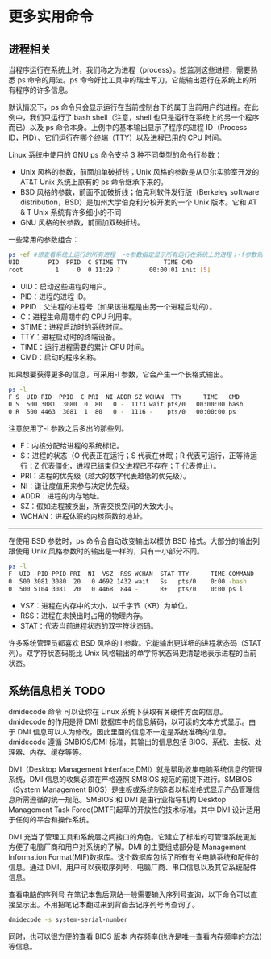 # 更多实用命令

## 进程相关

当程序运行在系统上时，我们称之为进程（process）。想监测这些进程，需要熟悉 ps 命令的用法。ps 命令好比工具中的瑞士军刀，它能输出运行在系统上的所有程序的许多信息。

默认情况下，ps 命令只会显示运行在当前控制台下的属于当前用户的进程。在此例中，我们只运行了 bash shell（注意，shell 也只是运行在系统上的另一个程序而已）以及 ps 命令本身。上例中的基本输出显示了程序的进程 ID（Process ID，PID）、它们运行在哪个终端（TTY）以及进程已用的 CPU 时间。

Linux 系统中使用的 GNU ps 命令支持 3 种不同类型的命令行参数：

- Unix 风格的参数，前面加单破折线；Unix 风格的参数是从贝尔实验室开发的 AT&T Unix 系统上原有的 ps 命令继承下来的。
- BSD 风格的参数，前面不加破折线；伯克利软件发行版（Berkeley software distribution，BSD）是加州大学伯克利分校开发的一个 Unix 版本。它和 AT & T Unix 系统有许多细小的不同
- GNU 风格的长参数，前面加双破折线。

一些常用的参数组合：

```bash
ps -ef #想查看系统上运行的所有进程  -e参数指定显示所有运行在系统上的进程；-f参数则扩展了输出，这些扩展的列包含了有用的信息。
UID        PID  PPID  C STIME TTY          TIME CMD
root         1     0  0 11:29 ?        00:00:01 init [5]
```

- UID：启动这些进程的用户。
- PID：进程的进程 ID。
- PPID：父进程的进程号（如果该进程是由另一个进程启动的）。
- C：进程生命周期中的 CPU 利用率。
- STIME：进程启动时的系统时间。
- TTY：进程启动时的终端设备。
- TIME：运行进程需要的累计 CPU 时间。
- CMD：启动的程序名称。

如果想要获得更多的信息，可采用-l 参数，它会产生一个长格式输出。

```bash
ps -l
F S  UID PID  PPID  C PRI  NI ADDR SZ WCHAN  TTY      TIME   CMD
0 S  500 3081  3080  0  80   0 -  1173 wait pts/0   00:00:00 bash
0 R  500 4463  3081  1  80   0 -  1116 -    pts/0   00:00:00 ps
```

注意使用了-l 参数之后多出的那些列。

- F：内核分配给进程的系统标记。
- S：进程的状态（O 代表正在运行；S 代表在休眠；R 代表可运行，正等待运行；Z 代表僵化，进程已结束但父进程已不存在；T 代表停止）。
- PRI：进程的优先级（越大的数字代表越低的优先级）。
- NI：谦让度值用来参与决定优先级。
- ADDR：进程的内存地址。
- SZ：假如进程被换出，所需交换空间的大致大小。
- WCHAN：进程休眠的内核函数的地址。

---

在使用 BSD 参数时，ps 命令会自动改变输出以模仿 BSD 格式。大部分的输出列跟使用 Unix 风格参数时的输出是一样的，只有一小部分不同。

```bash
ps -l
F  UID  PID PPID PRI  NI  VSZ  RSS WCHAN  STAT TTY      TIME COMMAND
0  500 3081 3080  20   0 4692 1432 wait   Ss   pts/0    0:00 -bash
0  500 5104 3081  20   0 4468  844 -      R+   pts/0    0:00 ps l
```

- VSZ：进程在内存中的大小，以千字节（KB）为单位。
- RSS：进程在未换出时占用的物理内存。
- STAT：代表当前进程状态的双字符状态码。

许多系统管理员都喜欢 BSD 风格的 l 参数。它能输出更详细的进程状态码（STAT 列）。双字符状态码能比 Unix 风格输出的单字符状态码更清楚地表示进程的当前状态。

## 系统信息相关 TODO

dmidecode 命令 可以让你在 Linux 系统下获取有关硬件方面的信息。dmidecode 的作用是将 DMI 数据库中的信息解码，以可读的文本方式显示。由于 DMI 信息可以人为修改，因此里面的信息不一定是系统准确的信息。dmidecode 遵循 SMBIOS/DMI 标准，其输出的信息包括 BIOS、系统、主板、处理器、内存、缓存等等。

DMI（Desktop Management Interface,DMI）就是帮助收集电脑系统信息的管理系统，DMI 信息的收集必须在严格遵照 SMBIOS 规范的前提下进行。SMBIOS（System Management BIOS）是主板或系统制造者以标准格式显示产品管理信息所需遵循的统一规范。SMBIOS 和 DMI 是由行业指导机构 Desktop Management Task Force(DMTF)起草的开放性的技术标准，其中 DMI 设计适用于任何的平台和操作系统。

DMI 充当了管理工具和系统层之间接口的角色。它建立了标准的可管理系统更加方便了电脑厂商和用户对系统的了解。DMI 的主要组成部分是 Management Information Format(MIF)数据库。这个数据库包括了所有有关电脑系统和配件的信息。通过 DMI，用户可以获取序列号、电脑厂商、串口信息以及其它系统配件信息。

查看电脑的序列号 在笔记本售后网站一般需要输入序列号查询，以下命令可以直接显示出。不用把笔记本翻过来到背面去记序列号再查询了。

```bash
dmidecode -s system-serial-number
```

同时，也可以很方便的查看 BIOS 版本 内存频率(也许是唯一查看内存频率的方法)等信息。
